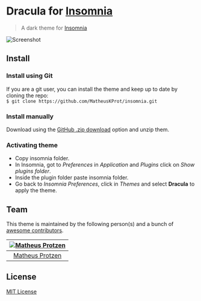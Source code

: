 # Dracula for [Insomnia](http://insomnia.rest)

> A dark theme for [Insomnia](http://insomnia.rest)

![Screenshot](https://i.imgur.com/NnGwZQf.png)

## Install

### Install using Git

If you are a git user, you can install the theme and keep up to date by cloning the repo:<br>
`$ git clone https://github.com/MatheusKProt/insomnia.git`

### Install manually

Download using the [GitHub .zip download](https://github.com/MatheusKProt/insomnia/archive/master.zip) option and unzip them.

### Activating theme

- Copy insomnia folder.
- In Insomnia, got to *Preferences* in *Application* and *Plugins* click on *Show plugins folder*.
- Inside the plugin folder paste insomnia folder.
- Go back to *Insomnia Preferences*, click in *Themes* and select **Dracula** to apply the theme.

## Team

This theme is maintained by the following person(s) and a bunch of [awesome contributors](https://github.com/dracula/visual-studio-code/graphs/contributors).

[![Matheus Protzen](https://avatars3.githubusercontent.com/u/13322757?v=5&s=70)](https://github.com/matheuskprot) |
:---: |
[Matheus Protzen](https://github.com/matheuskprot) |

## License

[MIT License](./LICENSE)
